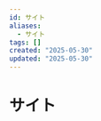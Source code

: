 ```yaml
---
id: サイト
aliases:
  - サイト
tags: []
created: "2025-05-30"
updated: "2025-05-30"
---
```


# サイト
